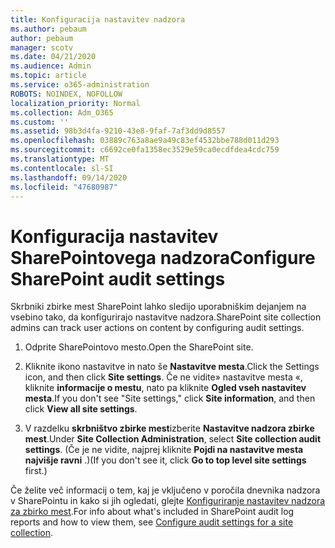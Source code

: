 ```yaml
---
title: Konfiguracija nastavitev nadzora
ms.author: pebaum
author: pebaum
manager: scotv
ms.date: 04/21/2020
ms.audience: Admin
ms.topic: article
ms.service: o365-administration
ROBOTS: NOINDEX, NOFOLLOW
localization_priority: Normal
ms.collection: Adm_O365
ms.custom: ''
ms.assetid: 98b3d4fa-9210-43e8-9faf-7af3dd9d8557
ms.openlocfilehash: 03889c763a8ae9a49c83ef4532bbe788d011d293
ms.sourcegitcommit: c6692ce0fa1358ec3529e59ca0ecdfdea4cdc759
ms.translationtype: MT
ms.contentlocale: sl-SI
ms.lasthandoff: 09/14/2020
ms.locfileid: "47680987"
---
```

# <a name="configure-sharepoint-audit-settings"></a><span data-ttu-id="27970-102">Konfiguracija nastavitev SharePointovega nadzora</span><span class="sxs-lookup"><span data-stu-id="27970-102">Configure SharePoint audit settings</span></span>

<span data-ttu-id="27970-103">Skrbniki zbirke mest SharePoint lahko sledijo uporabniškim dejanjem na vsebino tako, da konfigurirajo nastavitve nadzora.</span><span class="sxs-lookup"><span data-stu-id="27970-103">SharePoint site collection admins can track user actions on content by configuring audit settings.</span></span>
  
1. <span data-ttu-id="27970-104">Odprite SharePointovo mesto.</span><span class="sxs-lookup"><span data-stu-id="27970-104">Open the SharePoint site.</span></span>
    
2. <span data-ttu-id="27970-105">Kliknite ikono nastavitve in nato še **Nastavitve mesta**.</span><span class="sxs-lookup"><span data-stu-id="27970-105">Click the Settings icon, and then click **Site settings**.</span></span> <span data-ttu-id="27970-106">Če ne vidite» nastavitve mesta «, kliknite **informacije o mestu**, nato pa kliknite **Ogled vseh nastavitev mesta**.</span><span class="sxs-lookup"><span data-stu-id="27970-106">If you don't see "Site settings," click **Site information**, and then click **View all site settings**.</span></span>
    
3. <span data-ttu-id="27970-107">V razdelku **skrbništvo zbirke mest**izberite **Nastavitve nadzora zbirke mest**.</span><span class="sxs-lookup"><span data-stu-id="27970-107">Under **Site Collection Administration**, select **Site collection audit settings**.</span></span> <span data-ttu-id="27970-108">(Če je ne vidite, najprej kliknite **Pojdi na nastavitve mesta najvišje ravni** .)</span><span class="sxs-lookup"><span data-stu-id="27970-108">(If you don't see it, click **Go to top level site settings** first.)</span></span> 
    
<span data-ttu-id="27970-109">Če želite več informacij o tem, kaj je vključeno v poročila dnevnika nadzora v SharePointu in kako si jih ogledati, glejte [Konfiguriranje nastavitev nadzora za zbirko mest](https://go.microsoft.com/fwlink/?linkid=404050).</span><span class="sxs-lookup"><span data-stu-id="27970-109">For info about what's included in SharePoint audit log reports and how to view them, see [Configure audit settings for a site collection](https://go.microsoft.com/fwlink/?linkid=404050).</span></span>
  

